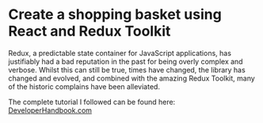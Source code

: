 # Create a shopping basket using React and Redux Toolkit

Redux, a predictable state container for JavaScript applications, has justifiably had a bad reputation in the past for being overly complex and verbose. Whilst this can still be true, times have changed, the library has changed and evolved, and combined with the amazing Redux Toolkit, many of the historic complains have been alleviated.

The complete tutorial I followed can be found here: [DeveloperHandbook.com](https://developerhandbook.com/stripe/create-shopping-basket-using-redux-toolkit/)
